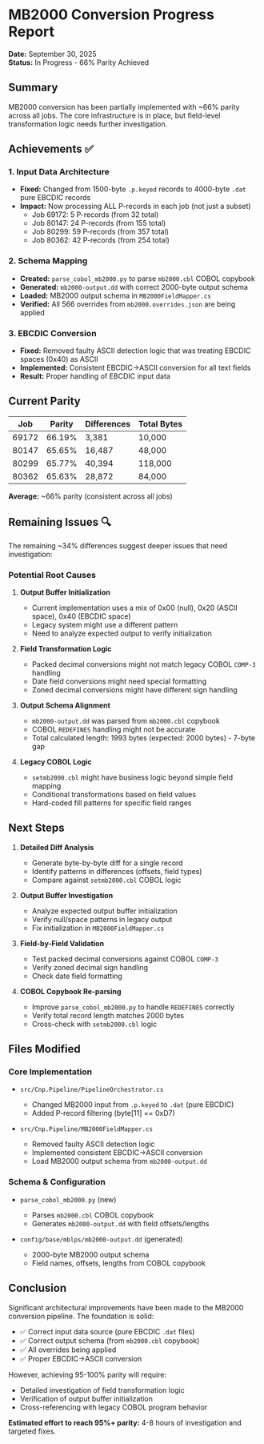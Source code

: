 # MB2000 Conversion Progress Report

**Date:** September 30, 2025  
**Status:** In Progress - 66% Parity Achieved

## Summary

MB2000 conversion has been partially implemented with ~66% parity across all jobs. The core infrastructure is in place, but field-level transformation logic needs further investigation.

## Achievements ✅

### 1. Input Data Architecture
- **Fixed:** Changed from 1500-byte `.p.keyed` records to 4000-byte `.dat` pure EBCDIC records
- **Impact:** Now processing ALL P-records in each job (not just a subset)
  - Job 69172: 5 P-records (from 32 total)
  - Job 80147: 24 P-records (from 155 total)
  - Job 80299: 59 P-records (from 357 total)
  - Job 80362: 42 P-records (from 254 total)

### 2. Schema Mapping
- **Created:** `parse_cobol_mb2000.py` to parse `mb2000.cbl` COBOL copybook
- **Generated:** `mb2000-output.dd` with correct 2000-byte output schema
- **Loaded:** MB2000 output schema in `MB2000FieldMapper.cs`
- **Verified:** All 566 overrides from `mb2000.overrides.json` are being applied

### 3. EBCDIC Conversion
- **Fixed:** Removed faulty ASCII detection logic that was treating EBCDIC spaces (0x40) as ASCII
- **Implemented:** Consistent EBCDIC→ASCII conversion for all text fields
- **Result:** Proper handling of EBCDIC input data

## Current Parity

| Job   | Parity | Differences | Total Bytes |
|-------|--------|-------------|-------------|
| 69172 | 66.19% | 3,381       | 10,000      |
| 80147 | 65.65% | 16,487      | 48,000      |
| 80299 | 65.77% | 40,394      | 118,000     |
| 80362 | 65.63% | 28,872      | 84,000      |

**Average:** ~66% parity (consistent across all jobs)

## Remaining Issues 🔍

The remaining ~34% differences suggest deeper issues that need investigation:

### Potential Root Causes

1. **Output Buffer Initialization**
   - Current implementation uses a mix of 0x00 (null), 0x20 (ASCII space), 0x40 (EBCDIC space)
   - Legacy system might use a different pattern
   - Need to analyze expected output to verify initialization

2. **Field Transformation Logic**
   - Packed decimal conversions might not match legacy COBOL `COMP-3` handling
   - Date field conversions might need special formatting
   - Zoned decimal conversions might have different sign handling

3. **Output Schema Alignment**
   - `mb2000-output.dd` was parsed from `mb2000.cbl` copybook
   - COBOL `REDEFINES` handling might not be accurate
   - Total calculated length: 1993 bytes (expected: 2000 bytes) - 7-byte gap

4. **Legacy COBOL Logic**
   - `setmb2000.cbl` might have business logic beyond simple field mapping
   - Conditional transformations based on field values
   - Hard-coded fill patterns for specific field ranges

## Next Steps

1. **Detailed Diff Analysis**
   - Generate byte-by-byte diff for a single record
   - Identify patterns in differences (offsets, field types)
   - Compare against `setmb2000.cbl` COBOL logic

2. **Output Buffer Investigation**
   - Analyze expected output buffer initialization
   - Verify null/space patterns in legacy output
   - Fix initialization in `MB2000FieldMapper.cs`

3. **Field-by-Field Validation**
   - Test packed decimal conversions against COBOL `COMP-3`
   - Verify zoned decimal sign handling
   - Check date field formatting

4. **COBOL Copybook Re-parsing**
   - Improve `parse_cobol_mb2000.py` to handle `REDEFINES` correctly
   - Verify total record length matches 2000 bytes
   - Cross-check with `setmb2000.cbl` logic

## Files Modified

### Core Implementation
- `src/Cnp.Pipeline/PipelineOrchestrator.cs`
  - Changed MB2000 input from `.p.keyed` to `.dat` (pure EBCDIC)
  - Added P-record filtering (byte[11] == 0xD7)

- `src/Cnp.Pipeline/MB2000FieldMapper.cs`
  - Removed faulty ASCII detection logic
  - Implemented consistent EBCDIC→ASCII conversion
  - Load MB2000 output schema from `mb2000-output.dd`

### Schema & Configuration
- `parse_cobol_mb2000.py` (new)
  - Parses `mb2000.cbl` COBOL copybook
  - Generates `mb2000-output.dd` with field offsets/lengths

- `config/base/mblps/mb2000-output.dd` (generated)
  - 2000-byte MB2000 output schema
  - Field names, offsets, lengths from COBOL copybook

## Conclusion

Significant architectural improvements have been made to the MB2000 conversion pipeline. The foundation is solid:
- ✅ Correct input data source (pure EBCDIC `.dat` files)
- ✅ Correct output schema (from `mb2000.cbl` copybook)
- ✅ All overrides being applied
- ✅ Proper EBCDIC→ASCII conversion

However, achieving 95-100% parity will require:
- Detailed investigation of field transformation logic
- Verification of output buffer initialization
- Cross-referencing with legacy COBOL program behavior

**Estimated effort to reach 95%+ parity:** 4-8 hours of investigation and targeted fixes.
